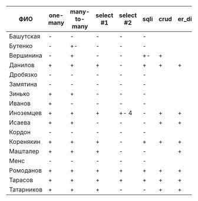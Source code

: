 | **ФИО**    | one-many | many-to-many | select #1 | select #2 | sqli | crud | er_diagram | deploy |
|------------|----------|--------------|-----------|-----------|------|------|------------|--------|
| Башутская  | -        | -            | -         | -         | -    |      |            |        |
| Бутенко    | -        | +-           | -         | -         | -    |      |            |        |
| Вершинина  | -        | +            | -         | -         | +-   | +    |            |        |
| Данилов    | +        | +            | +         | -         | +    | +    | +          |        |
| Дробязко   | -        | -            | -         | -         | -    |      |            |        |
| Замятина   | -        | -            | -         | -         | -    |      |            |        |
| Зинько     | +        | +            | -         | -         | -    |      |            |        |
| Иванов     | +        | -            | -         | -         | -    |      |            |        |
| Иноземцев  | +        | +            | +         | +- 4      | -    | +    | +          |        |
| Исаева     | +        | +            | -         | -         | -    | +    | +          |        |
| Кордон     | -        | -            | -         | -         | -    |      |            |        |
| Коренякин  | +        | +            | +         | -         | +    | +    | +          |        |
| Машталер   | +        | +            | +         | -         | -    |      | +          |        |
| Менс       | -        | -            | -         | -         | -    |      |            |        |
| Ромоданов  | +        | +            | +         | +         | +    | +    | +          | +      |
| Тарасов    | +        | +            | +         | +         | +    | +    | +          |        |
| Татарников | +        | +            | +         | -         | -    | +    | +          |        |

